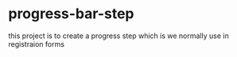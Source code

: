 # progress-bar-step

this project is to create a progress step which is we normally use in registraion forms

